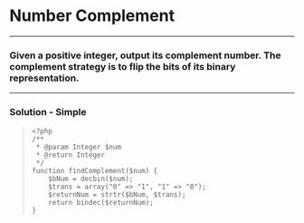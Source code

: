 
# Number Complement 

---

### Given a positive integer, output its complement number. The complement strategy is to flip the bits of its binary representation.

---

### Solution - Simple

>     <?php
>     /**
>      * @param Integer $num
>      * @return Integer
>      */
>     function findComplement($num) {
>         $bNum = decbin($num);
>         $trans = array("0" => "1", "1" => "0");
>         $returnNum = strtr($bNum, $trans);
>         return bindec($returnNum);
>     } 
